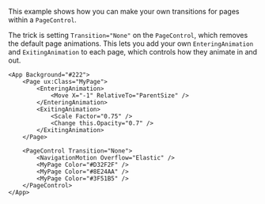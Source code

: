 This example shows how you can make your own transitions for pages within a `PageControl`.

The trick is setting `Transition="None"` on the `PageControl`, which removes the default page animations.
This lets you add your own `EnteringAnimation` and `ExitingAnimation` to each page, which controls how they animate in and out.

```
<App Background="#222">
	<Page ux:Class="MyPage">
		<EnteringAnimation>
			<Move X="-1" RelativeTo="ParentSize" />
		</EnteringAnimation>
		<ExitingAnimation>
			<Scale Factor="0.75" />
			<Change this.Opacity="0.7" />
		</ExitingAnimation>
	</Page>
	
	<PageControl Transition="None">
		<NavigationMotion Overflow="Elastic" />
		<MyPage Color="#D32F2F" />
		<MyPage Color="#8E24AA" />
		<MyPage Color="#3F51B5" />
	</PageControl>
</App>
```
